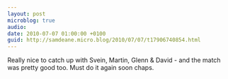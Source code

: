 ```yaml
---
layout: post
microblog: true
audio: 
date: 2010-07-07 01:00:00 +0100
guid: http://samdeane.micro.blog/2010/07/07/t17906740854.html
---
```

Really nice to catch up with Svein, Martin, Glenn &amp; David - and the match was pretty good too. Must do it again soon chaps.
